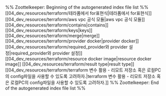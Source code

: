 %% Zoottelkeeper: Beginning of the autogenerated index file list  %%
 [[04_dev_resources/terraform/테라폼에서 for표현식|테라폼에서 for표현식]]
 [[04_dev_resources/terraform/aws vpc 공식 모듈|aws vpc 공식 모듈]]
 [[04_dev_resources/terraform/contains|contains]]
 [[04_dev_resources/terraform/keys|keys]]
 [[04_dev_resources/terraform/merge|merge]]
 [[04_dev_resources/terraform/provider docker|provider docker]]
 [[04_dev_resources/terraform/required_provider와 provider 설정|required_provider와 provider 설정]]
 [[04_dev_resources/terraform/resource docker image|resource docker image]]
 [[04_dev_resources/terraform/result type|result type]]
 [[04_dev_resources/terraform/terraform 변수 활용 - 리모트 저장소 혹은 로컬PC의 config파일을 사용할 수 있도록 고려하자.|terraform 변수 활용 - 리모트 저장소 혹은 로컬PC의 config파일을 사용할 수 있도록 고려하자.]]
%% Zoottelkeeper: End of the autogenerated index file list  %%
